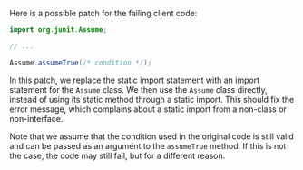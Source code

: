 Here is a possible patch for the failing client code:
```java
import org.junit.Assume;

// ...

Assume.assumeTrue(/* condition */);
```
In this patch, we replace the static import statement with an import statement for the `Assume` class. We then use the `Assume` class directly, instead of using its static method through a static import. This should fix the error message, which complains about a static import from a non-class or non-interface.

Note that we assume that the condition used in the original code is still valid and can be passed as an argument to the `assumeTrue` method. If this is not the case, the code may still fail, but for a different reason.